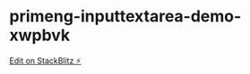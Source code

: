 # primeng-inputtextarea-demo-xwpbvk

[Edit on StackBlitz ⚡️](https://stackblitz.com/edit/primeng-inputtextarea-demo-xwpbvk)